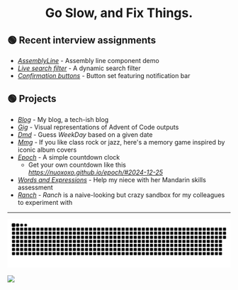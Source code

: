 # <p align="center">Go Slow, and Fix Things.</p>

## 🟢 Recent interview assignments
- *[AssemblyLine](nuoxoxo.github.io/interview_react_assembly_line)* - Assembly line component demo
- *[Live search filter](https://nuoxoxo.github.io/interview_react_search_filter)* - A dynamic search filter 
- *[Confirmation buttons](https://nuoxoxo.github.io/interview_react_confirmation_component)* - Button set featuring notification bar 

## 🟢 Projects
- *[Blog](https://geocities-nine.vercel.app)* - My blog, a tech-ish blog
- *[Gig](https://nuoxoxo.github.io/gig)* - Visual representations of Advent of Code outputs 
- *[Dmd](https://nuoxoxo.github.io/dmd)* - Guess *WeekDay* based on a given date
- *[Mmg](https://nuoxoxo.github.io/mmg)* - If you like class rock or jazz, here's a memory game inspired by iconic album covers
- *[Epoch](https://nuoxoxo.github.io/epoch)* - A simple countdown clock
  - Get your own countdown like this \
*https://nuoxoxo.github.io/epoch/#2024-12-25*
- *[Words and Expressions](https://nuoxoxo.github.io/words_and_expressions)* - Help my niece with her Mandarin skills assessment
- *[Ranch](https://nuoxoxo.github.io/ranch)* - *Ranch* is a naive-looking but crazy sandbox for my colleagues to experiment with 

---

![](https://github.com/nuoxoxo/nuoxoxo/blob/main/.github/assets/snake_on_purple_svg.svg)

![](https://github-readme-stats.vercel.app/api/top-langs/?username=nuoxoxo&layout=compact&hide=roff,html&langs_count=32)


